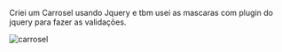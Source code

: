 
Criei um Carrosel usando Jquery e tbm usei as mascaras com plugin do jquery para fazer as validações.



![carrosel](https://github.com/user-attachments/assets/37765e24-f2e3-4a06-b1a1-3db5132dde40)
